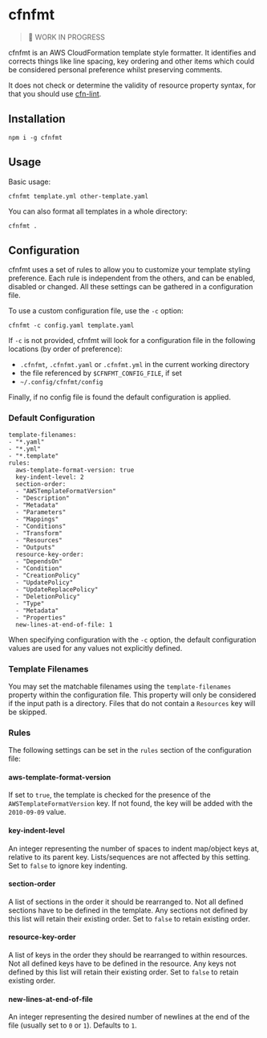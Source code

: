 # cfnfmt

> :construction: WORK IN PROGRESS

cfnfmt is an AWS CloudFormation template style formatter. It identifies and corrects things like line spacing, key ordering and other items which could be considered personal preference whilst preserving comments.

It does not check or determine the validity of resource property syntax, for that you should use [cfn-lint](https://github.com/aws-cloudformation/cfn-python-lint).

## Installation

```
npm i -g cfnfmt
```

## Usage

Basic usage:

```
cfnfmt template.yml other-template.yaml
```

You can also format all templates in a whole directory:

```
cfnfmt .
```

## Configuration

cfnfmt uses a set of rules to allow you to customize your template styling preference. Each rule is independent from the others, and can be enabled, disabled or changed. All these settings can be gathered in a configuration file.

To use a custom configuration file, use the `-c` option:

```
cfnfmt -c config.yaml template.yaml
```

If `-c` is not provided, cfnfmt will look for a configuration file in the following locations (by order of preference):

* `.cfnfmt`, `.cfnfmt.yaml` or `.cfnfmt.yml` in the current working directory
* the file referenced by `$CFNFMT_CONFIG_FILE`, if set
* `~/.config/cfnfmt/config`

Finally, if no config file is found the default configuration is applied.

### Default Configuration

```
template-filenames:
- "*.yaml"
- "*.yml"
- "*.template"
rules:
  aws-template-format-version: true
  key-indent-level: 2
  section-order:
  - "AWSTemplateFormatVersion"
  - "Description"
  - "Metadata"
  - "Parameters"
  - "Mappings"
  - "Conditions"
  - "Transform"
  - "Resources"
  - "Outputs"
  resource-key-order:
  - "DependsOn"
  - "Condition"
  - "CreationPolicy"
  - "UpdatePolicy"
  - "UpdateReplacePolicy"
  - "DeletionPolicy"
  - "Type"
  - "Metadata"
  - "Properties"
  new-lines-at-end-of-file: 1
```

When specifying configuration with the `-c` option, the default configuration values are used for any values not explicitly defined.

### Template Filenames

You may set the matchable filenames using the `template-filenames` property within the configuration file. This property will only be considered if the input path is a directory. Files that do not contain a `Resources` key will be skipped.

### Rules

The following settings can be set in the `rules` section of the configuration file:

#### aws-template-format-version

If set to `true`, the template is checked for the presence of the `AWSTemplateFormatVersion` key. If not found, the key will be added with the `2010-09-09` value.

#### key-indent-level

An integer representing the number of spaces to indent map/object keys at, relative to its parent key. Lists/sequences are not affected by this setting. Set to `false` to ignore key indenting.

#### section-order

A list of sections in the order it should be rearranged to. Not all defined sections have to be defined in the template. Any sections not defined by this list will retain their existing order. Set to `false` to retain existing order.

#### resource-key-order

A list of keys in the order they should be rearranged to within resources. Not all defined keys have to be defined in the resource. Any keys not defined by this list will retain their existing order. Set to `false` to retain existing order.

#### new-lines-at-end-of-file

An integer representing the desired number of newlines at the end of the file (usually set to `0` or `1`). Defaults to `1`.
